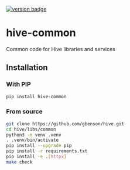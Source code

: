[![version badge]](https://pypi.org/project/hive-common/)

[version badge]: https://img.shields.io/pypi/v/hive-common?color=limegreen

# hive-common

Common code for Hive libraries and services

## Installation

### With PIP

```sh
pip install hive-common
```

### From source

```sh
git clone https://github.com/gbenson/hive.git
cd hive/libs/common
python3 -m venv .venv
. .venv/bin/activate
pip install --upgrade pip
pip install -r requirements.txt
pip install -e .[httpx]
make check
```

